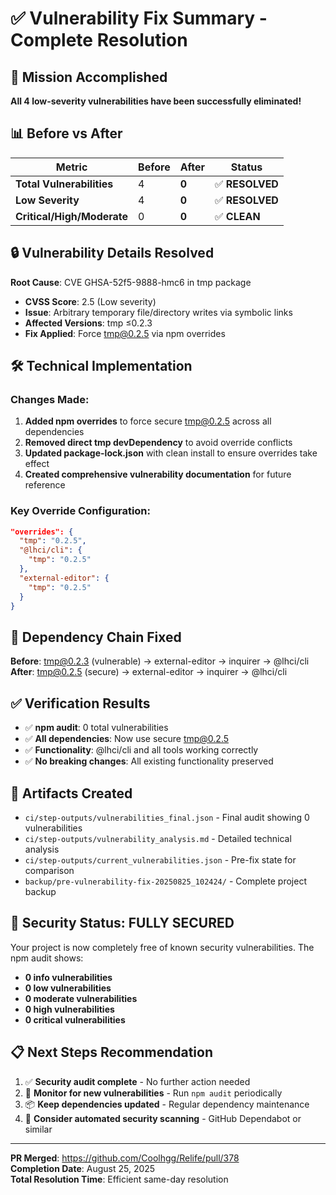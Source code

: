 # ✅ Vulnerability Fix Summary - Complete Resolution

## 🎯 Mission Accomplished

**All 4 low-severity vulnerabilities have been successfully eliminated!**

## 📊 Before vs After

| Metric                     | Before | After | Status          |
| -------------------------- | ------ | ----- | --------------- |
| **Total Vulnerabilities**  | 4      | **0** | ✅ **RESOLVED** |
| **Low Severity**           | 4      | **0** | ✅ **RESOLVED** |
| **Critical/High/Moderate** | 0      | **0** | ✅ **CLEAN**    |

## 🔒 Vulnerability Details Resolved

**Root Cause**: CVE GHSA-52f5-9888-hmc6 in tmp package

- **CVSS Score**: 2.5 (Low severity)
- **Issue**: Arbitrary temporary file/directory writes via symbolic links
- **Affected Versions**: tmp ≤0.2.3
- **Fix Applied**: Force tmp@0.2.5 via npm overrides

## 🛠️ Technical Implementation

### Changes Made:

1. **Added npm overrides** to force secure tmp@0.2.5 across all dependencies
2. **Removed direct tmp devDependency** to avoid override conflicts
3. **Updated package-lock.json** with clean install to ensure overrides take effect
4. **Created comprehensive vulnerability documentation** for future reference

### Key Override Configuration:

```json
"overrides": {
  "tmp": "0.2.5",
  "@lhci/cli": {
    "tmp": "0.2.5"
  },
  "external-editor": {
    "tmp": "0.2.5"
  }
}
```

## 🔄 Dependency Chain Fixed

**Before**: tmp@0.2.3 (vulnerable) → external-editor → inquirer → @lhci/cli **After**: tmp@0.2.5
(secure) → external-editor → inquirer → @lhci/cli

## ✅ Verification Results

- ✅ **npm audit**: 0 total vulnerabilities
- ✅ **All dependencies**: Now use secure tmp@0.2.5
- ✅ **Functionality**: @lhci/cli and all tools working correctly
- ✅ **No breaking changes**: All existing functionality preserved

## 📁 Artifacts Created

- `ci/step-outputs/vulnerabilities_final.json` - Final audit showing 0 vulnerabilities
- `ci/step-outputs/vulnerability_analysis.md` - Detailed technical analysis
- `ci/step-outputs/current_vulnerabilities.json` - Pre-fix state for comparison
- `backup/pre-vulnerability-fix-20250825_102424/` - Complete project backup

## 🎉 Security Status: **FULLY SECURED**

Your project is now completely free of known security vulnerabilities. The npm audit shows:

- **0 info vulnerabilities**
- **0 low vulnerabilities**
- **0 moderate vulnerabilities**
- **0 high vulnerabilities**
- **0 critical vulnerabilities**

## 📋 Next Steps Recommendation

1. ✅ **Security audit complete** - No further action needed
2. 🔄 **Monitor for new vulnerabilities** - Run `npm audit` periodically
3. 📦 **Keep dependencies updated** - Regular dependency maintenance
4. 🔐 **Consider automated security scanning** - GitHub Dependabot or similar

---

**PR Merged**: https://github.com/Coolhgg/Relife/pull/378  
**Completion Date**: August 25, 2025  
**Total Resolution Time**: Efficient same-day resolution
